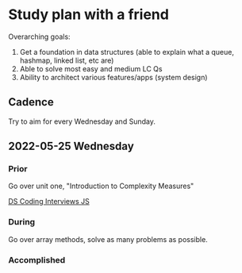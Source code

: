 # Study plan with a friend

Overarching goals:

1. Get a foundation in data structures (able to explain what a queue, hashmap,
   linked list, etc are)
2. Able to solve most easy and medium LC Qs
3. Ability to architect various features/apps (system design)

## Cadence

Try to aim for every Wednesday and Sunday.

## 2022-05-25 Wednesday

### Prior

Go over unit one, "Introduction to Complexity Measures"

[DS Coding Interviews JS](https://www.educative.io/courses/data-structures-coding-interviews-javascript)

### During

Go over array methods, solve as many problems as possible.

### Accomplished
